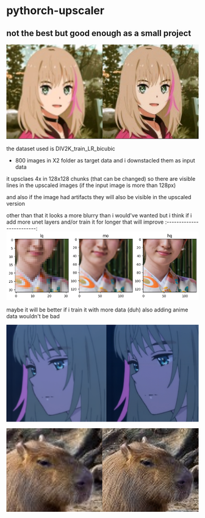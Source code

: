 # pythorch-upscaler
## not the best but good enough as a small project
![](images/anime_girl2.png)

the dataset used is DIV2K_train_LR_bicubic 
- 800 images in X2 folder as target data and i downstacled them as input data

it upsclaes 4x in 128x128 chunks (that can be changed) so there are visible lines in the upscaled images (if the input image is more than 128px)

and also if the image had artifacts they will also be visible in the upscaled version

other than that it looks a more blurry than i would've wanted but i think if i add more unet layers and/or train it for longer that will improve
:-------------------------:
![](images/plt_plot.png)


maybe it will be better if i train it with more data (duh)
also adding anime data wouldn't be bad

![](images/anime_girl1.png)

![](images/capybara.png)

